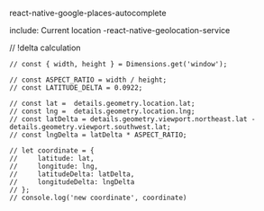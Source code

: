 react-native-google-places-autocomplete


include: Current location -react-native-geolocation-service

   // !delta calculation


    // const { width, height } = Dimensions.get('window');

    // const ASPECT_RATIO = width / height;
    // const LATITUDE_DELTA = 0.0922;

    // const lat =  details.geometry.location.lat;
    // const lng =  details.geometry.location.lng;
    // const latDelta = details.geometry.viewport.northeast.lat - details.geometry.viewport.southwest.lat;
    // const lngDelta = latDelta * ASPECT_RATIO;

    // let coordinate = {
    //     latitude: lat,
    //     longitude: lng,
    //     latitudeDelta: latDelta,
    //     longitudeDelta: lngDelta
    // };
    // console.log('new coordinate', coordinate)


 
